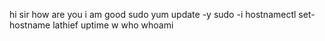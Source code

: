 hi sir
how are you
i am good
sudo yum update -y
sudo -i
hostnamectl set-hostname lathief
uptime
w
who
whoami

